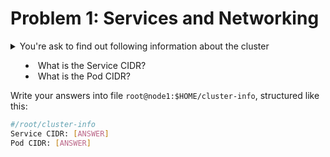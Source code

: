 # Problem 1: Services and Networking

<details>
<summary>
You're ask to find out following information about the cluster

- What is the Service CIDR?
- What is the Pod CIDR?

Write your answers into file `root@node1:$HOME/cluster-info`, structured like this:

```sh
#/root/cluster-info
Service CIDR: [ANSWER]
Pod CIDR: [ANSWER]
```
</summary>

\* Service CIDR 참고: https://kubernetes.io/docs/reference/command-line-tools-reference/kube-apiserver/

\* Pod CIDR 참고: https://kubernetes.io/docs/reference/command-line-tools-reference/kube-controller-manager/

```sh
# Service CIDR
$ cat /etc/kubernetes/manifests/kube-apiserver.yaml | yq .spec.containers[0].command | grep service-cluster-ip-range

# Pod CIDR
$ cat /etc/kubernetes/manifests/kube-controller-manager.yaml | yq .spec.containers[0].command | grep cluster-cidr
```

```sh
$ cat <<EOF > /root/cluster-info
Service CIDR: 10.96.0.0/12
Pod CIDR: 172.16.0.0/16
```

</details>
